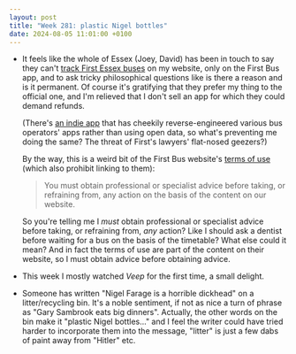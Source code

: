 ```yaml
---
layout: post
title: "Week 281: plastic Nigel bottles"
date: 2024-08-05 11:01:00 +0100
---
```


- It feels like the whole of Essex (Joey, David)
  has been in touch to say they can't [track First Essex buses](https://bustimes.org/operators/first-essex/map) on my website,
  only on the First Bus app, and to ask tricky philosophical questions like is there a reason and is it permanent.
  Of course it's gratifying that they prefer my thing to the official one, and I'm relieved that I don't sell an app for which they could demand refunds.

  (There's [an indie app](https://apps.apple.com/gb/app/bus-savvy-uk-live-locations/id1531470642) that has cheekily reverse-engineered various bus operators' apps rather than using open data, so what's preventing me doing the same? The threat of First's lawyers' flat-nosed geezers?)

  By the way, this is a weird bit of the First Bus website's [terms of use](https://www.firstbus.co.uk/terms-use#:~:text=You%20must%20obtain%20professional%20or%20specialist%20advice%20before%20taking%2C%20or%20refraining%20from%2C%20any%20action%20on%20the%20basis%20of%20the%20content%20on%20our%20website) (which also prohibit linking to them):

  > You must obtain professional or specialist advice before taking, or refraining from, any action on the basis of the content on our website.

  So you're telling me I _must_ obtain professional or specialist advice before taking, or refraining from, _any_ action? Like I should ask a dentist before waiting for a bus on the basis of the timetable? What else could it mean? And in fact the terms of use are part of the content on their website, so I must obtain advice before obtaining advice.

- This week I mostly watched <i>Veep</i> for the first time, a small delight.

- Someone has written "Nigel Farage is a horrible dickhead" on a litter/recycling bin.
  It's a noble sentiment, if not as nice a turn of phrase as "Gary Sambrook eats big dinners". Actually, the other words on the bin make it "plastic Nigel bottles..." and I feel the writer could have tried harder to incorporate them into the message, "litter" is just a few dabs of paint away from "Hitler" etc.
